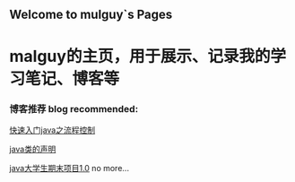 ## Welcome to mulguy`s Pages

# malguy的主页，用于展示、记录我的学习笔记、博客等

### 博客推荐 blog recommended:

[快速入门java之流程控制](https://blog.csdn.net/m0_60707623/article/details/122986767)

[java类的声明](https://blog.csdn.net/m0_60707623/article/details/123033002?spm=1001.2014.3001.5502)

[java大学生期末项目1.0](https://blog.csdn.net/m0_60707623/article/details/123161399)
no more...
